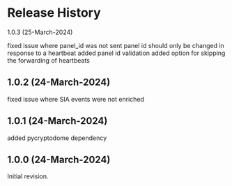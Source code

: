 Release History
===============

1.0.3 (25-March-2024)

fixed issue where panel_id was not sent
panel id should only be changed in response to a heartbeat
added panel id validation
added option for skipping the forwarding of heartbeats

1.0.2 (24-March-2024)
-------------------

fixed issue where SIA events were not enriched

1.0.1 (24-March-2024)
-------------------

added pycryptodome dependency

1.0.0 (24-March-2024)
-------------------

Initial revision.
